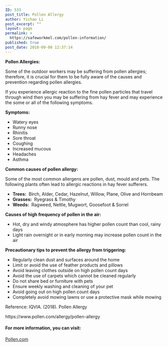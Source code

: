 ```yaml
---
ID: 533
post_title: Pollen Allergy
author: Yichao Li
post_excerpt: ""
layout: page
permalink: >
  https://safeworkmel.com/pollen-information/
published: true
post_date: 2018-09-08 12:37:14
---
```

<p></p>

<!-- wp:paragraph -->
</p><p>
<!-- /wp:paragraph -->

<p></p>
<p></p>

<!-- wp:paragraph -->
</p><p><strong>Pollen Allergies:</strong></p><p>Some of the outdoor workers may be suffering from pollen allergies; therefore, it is crucial for them to be fully aware of the causes and prevention regarding pollen allergies.</p><p>If you experience allergic reaction to the fine pollen particles that travel through wind then you may be suffering from hay fever and may experience the some or all of the following symptoms.</p><p><strong>Symptoms:</strong></p><ul><li>Watery eyes</li><li>Runny nose</li><li>Rhinitis</li><li>Sore throat</li><li>Coughing</li><li>Increased mucous</li><li>Headaches</li><li>Asthma</li></ul><p><strong>Common causes of pollen allergy:</strong></p><p>Some of the most common allergens are pollen, dust, mould and pets. The following plants often lead to allergic reactions in hay fever sufferers.</p><ul><li><strong>Trees:</strong>  Birch, Alder, Cedar, Hazelnut, Willow, Plane, Olive and Hornbeam</li><li><strong>Grasses:</strong>  Ryegrass &amp; Timothy</li><li><strong>Weeds:</strong>  Ragweed, Nettle, Mugwort, Goosefoot &amp; Sorrel</li></ul><p><strong>Causes of high frequency of pollen in the air:</strong></p><ul><li>Hot, dry and windy atmosphere has higher pollen count than cool, rainy days</li><li>Light rain overnight or in early morning may increase pollen count in the air</li></ul><p><strong>Precautionary tips to prevent the allergy from triggering:</strong></p><ul><li>Regularly clean dust and surfaces around the home</li><li>Limit or avoid the use of feather products and pillows</li><li>Avoid leaving clothes outside on high pollen count days</li><li>Avoid the use of carpets which cannot be cleaned regularly</li><li>Do not share bed or furniture with pets</li><li>Ensure weekly washing and cleaning of your pet</li><li>Avoid going out on high pollen count days</li><li>Completely avoid mowing lawns or use a protective mask while mowing</li></ul><p>Reference: IQVIA. (2018). Pollen Allergy</p><p>https://www.pollen.com/allergy/pollen-allergy</p><p>
<!-- /wp:paragraph -->

<p></p>
<p></p>

<!-- wp:heading {"level":4} -->
</p><h4>For more information, you can visit:</h4><p>
<!-- /wp:heading -->

<p></p>
<p></p>

<!-- wp:paragraph -->
</p><p><a href="https://www.pollen.com/allergy" target="_blank" rel="noopener">Pollen.com</a></p><p>
<!-- /wp:paragraph -->

<p></p>